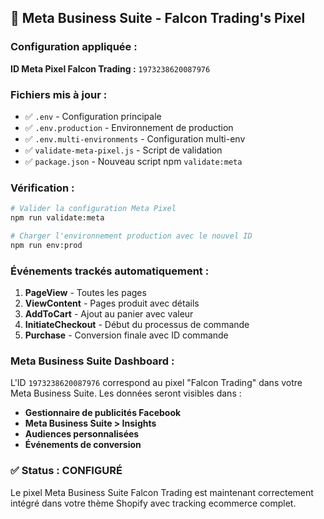 ## 📱 Meta Business Suite - Falcon Trading's Pixel

### Configuration appliquée :

**ID Meta Pixel Falcon Trading :** `1973238620087976`

### Fichiers mis à jour :

- ✅ `.env` - Configuration principale
- ✅ `.env.production` - Environnement de production
- ✅ `.env.multi-environments` - Configuration multi-env
- ✅ `validate-meta-pixel.js` - Script de validation
- ✅ `package.json` - Nouveau script npm `validate:meta`

### Vérification :

```bash
# Valider la configuration Meta Pixel
npm run validate:meta

# Charger l'environnement production avec le nouvel ID
npm run env:prod
```

### Événements trackés automatiquement :

1. **PageView** - Toutes les pages
2. **ViewContent** - Pages produit avec détails
3. **AddToCart** - Ajout au panier avec valeur
4. **InitiateCheckout** - Début du processus de commande
5. **Purchase** - Conversion finale avec ID commande

### Meta Business Suite Dashboard :

L'ID `1973238620087976` correspond au pixel "Falcon Trading" dans votre Meta Business Suite. Les données seront visibles dans :

- **Gestionnaire de publicités Facebook**
- **Meta Business Suite > Insights**
- **Audiences personnalisées**
- **Événements de conversion**

### ✅ Status : CONFIGURÉ

Le pixel Meta Business Suite Falcon Trading est maintenant correctement intégré dans votre thème Shopify avec tracking ecommerce complet.
